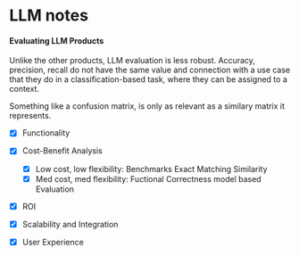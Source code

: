 # LLM notes
 
#### Evaluating LLM Products
Unlike the other products, LLM evaluation is less robust. Accuracy, precision, recall do not have the same value and connection with a use case that they do in a classification-based task, where they can be assigned to a context.

Something like a confusion matrix, is only as relevant as a similary matrix it represents.

- [x] Functionality
- [x] Cost-Benefit Analysis
  - [x] Low cost, low flexibility: Benchmarks Exact Matching Similarity
  - [x] Med cost, med flexibility: Fuctional Correctness model based Evaluation
- [x] ROI
- [x] Scalability and Integration
- [x] User Experience

